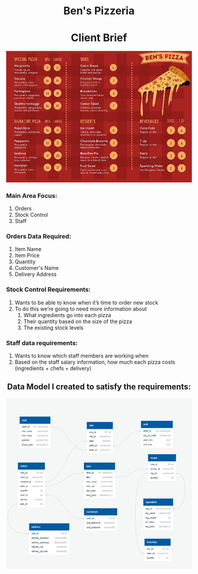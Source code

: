 <h1 align="center">Ben's Pizzeria</h1>
<h1 align="center">Client Brief</h1>

<p align="center">
  <img src="Bens Pizzeria Images/Ben's Pizzera.PNG" title="Ben's Pizzeria Menu">
</p>

<p>
  
  <h3>Main Area Focus:</h3>
  <ol>
    <li>Orders</li>
    <li>Stock Control</li>
    <li>Staff</li>
  </ol>

  <h3>Orders Data Required:</h3>
  <ol>
    <li>Item Name</li>
    <li>Item Price</li>
    <li>Quantity</li>
    <li>Customer's Name</li>
    <li>Delivery Address</li>
  </ol>

  <h3>Stock Control Requirements:</h3>
  <ol>
    <li>Wants to be able to know when it’s time to order new stock</li>
    <li>
      To do this we’re going to need more information about
      <ol>
        <li>What ingredients go into each pizza</li>
        <li>Their quantity based on the size of the pizza</li>
        <li>The existing stock levels</li>
      </ol>
    </li>
  </ol>

  <h3>Staff data requirements:</h3>
  <ol>
    <li>Wants to know which staff members are working when</li>
    <li>Based on the staff salary information, how much each pizza costs (ingredients + chefs + delivery)</li>
  </ol>

  
</p>


<h2 align="center">Data Model I created to satisfy the requirements:</h2>

<img src="Bens Pizzeria Images/Pizzeria_Schema.PNG" title="Ben's Pizzeria Schema">
